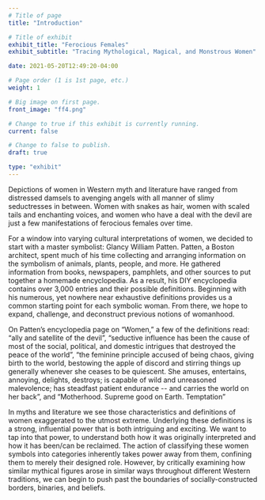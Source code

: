 ```yaml
---
# Title of page
title: "Introduction"

# Title of exhibit
exhibit_title: "Ferocious Females"
exhibit_subtitle: "Tracing Mythological, Magical, and Monstrous Women"

date: 2021-05-20T12:49:20-04:00

# Page order (1 is 1st page, etc.)
weight: 1 

# Big image on first page.
front_image: "ff4.png"

# Change to true if this exhibit is currently running.
current: false

# Change to false to publish.
draft: true

type: "exhibit"
---
```


Depictions of women in Western myth and literature have ranged from distressed damsels to avenging angels with all manner of slimy seductresses in between. Women with snakes as hair, women with scaled tails and enchanting voices, and women who have a deal with the devil are just a few manifestations of ferocious females over time.

For a window into varying cultural interpretations of women, we decided to start with a master symbolist: Glancy William Patten. Patten, a Boston architect, spent much of his time collecting and arranging information on the symbolism of animals, plants, people, and more. He gathered information from books, newspapers, pamphlets, and other sources to put together a homemade encyclopedia. As a result, his DIY encyclopedia contains over 3,000 entries and their possible definitions. Beginning with his numerous, yet nowhere near exhaustive definitions provides us a common starting point for each symbolic woman. From there, we hope to expand, challenge, and deconstruct previous notions of womanhood.

On Patten’s encyclopedia page on “Women,” a few of the definitions read: 
“ally and satellite of the devil”,
“seductive influence has been the cause of most of the social, political, and domestic intrigues that destroyed the peace of the world”,
“the feminine principle accused of being chaos, giving birth to the world, bestowing the apple of discord and stirring things up generally whenever she ceases to be quiescent. She amuses, entertains, annoying, delights, destroys; is capable of wild and unreasoned malevolence; has steadfast patient endurance -- and carries the world on her back”, and
“Motherhood. Supreme good on Earth. Temptation” 

In myths and literature we see those characteristics and definitions of women exaggerated to the utmost extreme. Underlying these definitions is a strong, influential power that is both intriguing and exciting. We want to tap into that power, to understand both how it was originally interpreted and how it has been/can be reclaimed. The action of classifying these women symbols into categories inherently takes power away from them, confining them to merely their designed role. However, by critically examining how similar mythical figures arose in similar ways throughout different Western traditions, we can begin to push past the boundaries of socially-constructed borders, binaries, and beliefs.
